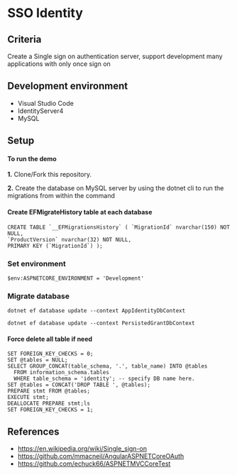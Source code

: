 # SSO Identity

## Criteria
Create a Single sign on authentication server, support development many applications with only once sign on

## Development environment
- Visual Studio Code
- IdentityServer4
- MySQL

## Setup

#### To run the demo

**1.** Clone/Fork this repository.

**2.** Create the database on MySQL server by using the dotnet cli to run the migrations from within the command

#### Create EFMigrateHistory table at each database
```
CREATE TABLE `__EFMigrationsHistory` ( `MigrationId` nvarchar(150) NOT NULL, 
`ProductVersion` nvarchar(32) NOT NULL, 
PRIMARY KEY (`MigrationId`) );
```

### Set environment
```$env:ASPNETCORE_ENVIRONMENT = 'Development'```

### Migrate database

<pre><code>dotnet ef database update --context AppIdentityDbContext</code></pre>
<pre><code>dotnet ef database update --context PersistedGrantDbContext</code></pre>

#### Force delete all table if need
```
SET FOREIGN_KEY_CHECKS = 0; 
SET @tables = NULL;
SELECT GROUP_CONCAT(table_schema, '.', table_name) INTO @tables
  FROM information_schema.tables 
  WHERE table_schema = 'identity'; -- specify DB name here.
SET @tables = CONCAT('DROP TABLE ', @tables);
PREPARE stmt FROM @tables;
EXECUTE stmt;
DEALLOCATE PREPARE stmt;ls
SET FOREIGN_KEY_CHECKS = 1; 
```

## References
- https://en.wikipedia.org/wiki/Single_sign-on
- https://github.com/mmacneil/AngularASPNETCoreOAuth
- https://github.com/echuck66/ASPNETMVCCoreTest
